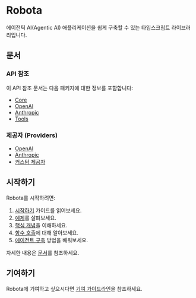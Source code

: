 # Robota

에이전틱 AI(Agentic AI) 애플리케이션을 쉽게 구축할 수 있는 타입스크립트 라이브러리입니다.

## 문서

### API 참조

이 API 참조 문서는 다음 패키지에 대한 정보를 포함합니다:

- [Core](api-reference/core/)
- [OpenAI](api-reference/openai/)
- [Anthropic](api-reference/anthropic/)
- [Tools](api-reference/tools/)

### 제공자 (Providers)

- [OpenAI](providers/openai.md)
- [Anthropic](providers/anthropic.md)
- [커스텀 제공자](providers/custom.md)

## 시작하기

Robota를 시작하려면:

1. [시작하기](getting-started.md) 가이드를 읽어보세요.
2. [예제](examples.md)를 살펴보세요.
3. [핵심 개념](core-concepts.md)을 이해하세요.
4. [함수 호출](function-calling.md)에 대해 알아보세요.
5. [에이전트 구축](building-agents.md) 방법을 배워보세요.

자세한 내용은 [문서](https://robota.ai/docs)를 참조하세요.

## 기여하기

Robota에 기여하고 싶으시다면 [기여 가이드라인](contributing.md)을 참조하세요. 